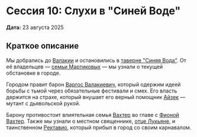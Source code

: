 # Сессия 10: Слухи в "Синей Воде"

**Дата:** 23 августа 2025

## Краткое описание

Мы добрались до [Валакии](../locations/vallaki.md) и остановились в [таверне "Синяя Вода"](../locations/blue-water-inn.md). От её владельцев — [семьи Мартиковых](../characters/npc/martikov-family.md) — мы узнали о текущей обстановке в городе.

Городом правит барон [Варгос Валакиевич](../characters/npc/vargas-vallakovich.md), который одержим идеей борьбы с тьмой через обязательные фестивали и смех. Его власть держится на страхе, который внушает его верный помощник [Айзек](../characters/npc/izek.md) — мутант с дьявольской рукой.

Барону противостоит влиятельная семья [Вахтер](../factions/wachter-family.md) во главе с [Фионой Вахтер](../characters/npc/fiona-wachter.md). Также мы узнали о местном священнике, [отце Лукьяне](../characters/npc/father-lucian.md), и таинственном [Ректавио](../characters/npc/rictavio.md), который прибыл в город со своим карнавалом.
